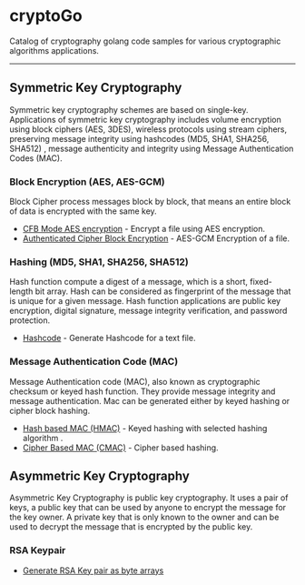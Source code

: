 # cryptoGo
Catalog of cryptography golang code samples for various cryptographic algorithms applications.

---
## Symmetric Key Cryptography
Symmetric key cryptography schemes are based on single-key. Applications of symmetric key cryptography includes volume encryption using block ciphers (AES, 3DES), wireless protocols using stream ciphers, preserving message integrity using hashcodes (MD5, SHA1, SHA256, SHA512) , message authenticity and integrity using Message Authentication Codes (MAC).

### Block Encryption (AES, AES-GCM)
Block Cipher process messages block by block, that means an entire block of data is encrypted with the same key.

 - [CFB Mode AES encryption](/blockEncryption/cfbBlockCipher.go) - Encrypt a file using AES encryption. 
 - [Authenticated Cipher Block Encryption](/blockEncryption/authenticatedBlockCipher.go) - AES-GCM Encryption of a file.

### Hashing (MD5, SHA1, SHA256, SHA512)
Hash function compute a digest of a message, which is a short, fixed-length bit array. Hash can be considered as fingerprint of the message that is unique for a given message. Hash function applications are public key encryption, digital signature, message integrity verification, and password protection. 

 -  [Hashcode](/hashcode/hashGenerator.go) - Generate Hashcode for a text file.

### Message Authentication Code (MAC)
Message Authentication code (MAC), also known as cryptographic checksum or keyed hash function. They provide message integrity and message authentication. Mac can be generated either by keyed hashing or cipher block hashing.

 -  [Hash based MAC (HMAC)](/mac/hmacGenerator.go) - Keyed hashing with selected hashing algorithm .
 -  [Cipher Based MAC (CMAC)](/mac/cmacGenerator.go) - Cipher based hashing.
 
## Asymmetric Key Cryptography
Asymmetric Key Cryptography is public key cryptography. It uses a pair of keys, a public key that can be used by anyone to encrypt the message for the key owner. A private key that is only known to the owner and can be used to decrypt the message that is encrypted by the public key.
### RSA Keypair
 - [Generate RSA Key pair as byte arrays](/asymmetricKey/rsaKeyPair.go)